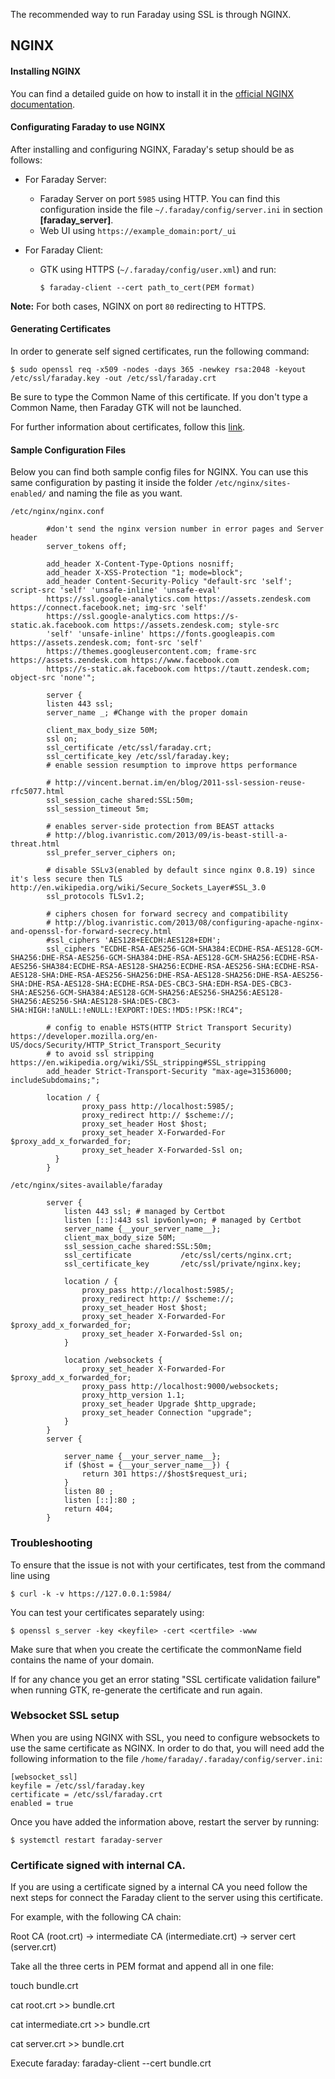The recommended way to run Faraday using SSL is through NGINX.
## NGINX

#### Installing NGINX

You can find a detailed guide on how to install it in the [official NGINX documentation](https://www.nginx.com/resources/wiki/start/topics/tutorials/install/).

#### Configurating Faraday to use NGINX

After installing and configuring NGINX, Faraday's setup should be as follows:

* For Faraday Server:
  * Faraday Server on port `5985` using HTTP. You can find this configuration inside the file `~/.faraday/config/server.ini` in section **[faraday_server]**.
  * Web UI using `https://example_domain:port/_ui`

* For Faraday Client:
  * GTK using HTTPS (`~/.faraday/config/user.xml`) and run:

        $ faraday-client --cert path_to_cert(PEM format)

**Note:** For both cases, NGINX on port `80` redirecting to HTTPS.

#### Generating Certificates

In order to generate self signed certificates, run the following command:

    $ sudo openssl req -x509 -nodes -days 365 -newkey rsa:2048 -keyout /etc/ssl/faraday.key -out /etc/ssl/faraday.crt

Be sure to type the Common Name of this certificate. If you don't type a Common Name, then Faraday GTK will not be launched.

For further information about certificates, follow this [link](https://www.digitalocean.com/community/tutorials/how-to-create-a-self-signed-ssl-certificate-for-apache-in-ubuntu-16-04).

#### Sample Configuration Files

Below you can find both sample config files for NGINX. You can use this same configuration by pasting it inside the folder `/etc/nginx/sites-enabled/` and naming the file as you want.          

`/etc/nginx/nginx.conf`

```
        #don't send the nginx version number in error pages and Server header
        server_tokens off;

        add_header X-Content-Type-Options nosniff;
        add_header X-XSS-Protection "1; mode=block";
        add_header Content-Security-Policy "default-src 'self'; script-src 'self' 'unsafe-inline' 'unsafe-eval'                                 
        https://ssl.google-analytics.com https://assets.zendesk.com https://connect.facebook.net; img-src 'self'         
        https://ssl.google-analytics.com https://s-static.ak.facebook.com https://assets.zendesk.com; style-src 
        'self' 'unsafe-inline' https://fonts.googleapis.com https://assets.zendesk.com; font-src 'self' 
        https://themes.googleusercontent.com; frame-src https://assets.zendesk.com https://www.facebook.com 
        https://s-static.ak.facebook.com https://tautt.zendesk.com; object-src 'none'";

        server {
        listen 443 ssl;
        server_name _; #Change with the proper domain

        client_max_body_size 50M;
        ssl on;
        ssl_certificate /etc/ssl/faraday.crt;
        ssl_certificate_key /etc/ssl/faraday.key;
        # enable session resumption to improve https performance

        # http://vincent.bernat.im/en/blog/2011-ssl-session-reuse-rfc5077.html
        ssl_session_cache shared:SSL:50m;
        ssl_session_timeout 5m;

        # enables server-side protection from BEAST attacks
        # http://blog.ivanristic.com/2013/09/is-beast-still-a-threat.html
        ssl_prefer_server_ciphers on;

        # disable SSLv3(enabled by default since nginx 0.8.19) since it's less secure then TLS http://en.wikipedia.org/wiki/Secure_Sockets_Layer#SSL_3.0
        ssl_protocols TLSv1.2;

        # ciphers chosen for forward secrecy and compatibility
        # http://blog.ivanristic.com/2013/08/configuring-apache-nginx-and-openssl-for-forward-secrecy.html
        #ssl_ciphers 'AES128+EECDH:AES128+EDH';
        ssl_ciphers "ECDHE-RSA-AES256-GCM-SHA384:ECDHE-RSA-AES128-GCM-SHA256:DHE-RSA-AES256-GCM-SHA384:DHE-RSA-AES128-GCM-SHA256:ECDHE-RSA-AES256-SHA384:ECDHE-RSA-AES128-SHA256:ECDHE-RSA-AES256-SHA:ECDHE-RSA-AES128-SHA:DHE-RSA-AES256-SHA256:DHE-RSA-AES128-SHA256:DHE-RSA-AES256-SHA:DHE-RSA-AES128-SHA:ECDHE-RSA-DES-CBC3-SHA:EDH-RSA-DES-CBC3-SHA:AES256-GCM-SHA384:AES128-GCM-SHA256:AES256-SHA256:AES128-SHA256:AES256-SHA:AES128-SHA:DES-CBC3-SHA:HIGH:!aNULL:!eNULL:!EXPORT:!DES:!MD5:!PSK:!RC4";

        # config to enable HSTS(HTTP Strict Transport Security) https://developer.mozilla.org/en-US/docs/Security/HTTP_Strict_Transport_Security
        # to avoid ssl stripping https://en.wikipedia.org/wiki/SSL_stripping#SSL_stripping
        add_header Strict-Transport-Security "max-age=31536000; includeSubdomains;";

        location / {
                proxy_pass http://localhost:5985/;
                proxy_redirect http:// $scheme://;
                proxy_set_header Host $host;
                proxy_set_header X-Forwarded-For $proxy_add_x_forwarded_for;
                proxy_set_header X-Forwarded-Ssl on;
          }
        }
```

`/etc/nginx/sites-available/faraday`
```
        server {
            listen 443 ssl; # managed by Certbot
            listen [::]:443 ssl ipv6only=on; # managed by Certbot
            server_name {__your_server_name__};
            client_max_body_size 50M;
            ssl_session_cache shared:SSL:50m;
            ssl_certificate           /etc/ssl/certs/nginx.crt;
            ssl_certificate_key       /etc/ssl/private/nginx.key;

            location / {
                proxy_pass http://localhost:5985/;
                proxy_redirect http:// $scheme://;
                proxy_set_header Host $host;
                proxy_set_header X-Forwarded-For $proxy_add_x_forwarded_for;
                proxy_set_header X-Forwarded-Ssl on;
            }

            location /websockets {
                proxy_set_header X-Forwarded-For $proxy_add_x_forwarded_for;
                proxy_pass http://localhost:9000/websockets;
                proxy_http_version 1.1;
                proxy_set_header Upgrade $http_upgrade;
                proxy_set_header Connection "upgrade";
            }
        }
        server {
    
            server_name {__your_server_name__};
            if ($host = {__your_server_name__}) {
                return 301 https://$host$request_uri;
            }
            listen 80 ;
            listen [::]:80 ;
            return 404;
        }
```
### Troubleshooting

To ensure that the issue is not with your certificates, test from the command line using

    $ curl -k -v https://127.0.0.1:5984/

You can test your certificates separately using:

    $ openssl s_server -key <keyfile> -cert <certfile> -www


Make sure that when you create the certificate the commonName field contains the name of your domain.

If for any chance you get an error stating "SSL certificate validation failure" when running GTK, re-generate the certificate and run again.

### Websocket SSL setup

When you are using NGINX with SSL, you need to configure websockets to use the same certificate as NGINX. In order to do that, you will need add the following information to the file `/home/faraday/.faraday/config/server.ini`:

```
[websocket_ssl]
keyfile = /etc/ssl/faraday.key
certificate = /etc/ssl/faraday.crt
enabled = true
```

Once you have added the information above, restart the server by running:

```
$ systemctl restart faraday-server
```

### Certificate signed with internal CA.

If you are using a certificate signed by a internal CA you need follow the next steps for connect the Faraday client to the server using this certificate.

For example, with the following CA chain:

Root CA (root.crt) -> intermediate CA (intermediate.crt) -> server cert (server.crt)

Take all the three certs in PEM format and append all in one file:

touch bundle.crt

cat root.crt >> bundle.crt

cat intermediate.crt >> bundle.crt

cat server.crt >> bundle.crt

Execute faraday:
faraday-client --cert bundle.crt
